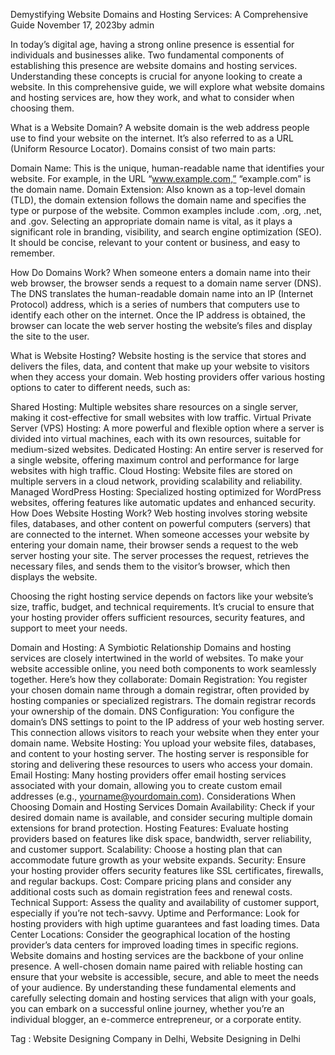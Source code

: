 Demystifying Website Domains and Hosting Services: A Comprehensive Guide
November 17, 2023by admin

In today’s digital age, having a strong online presence is essential for individuals and businesses alike. Two fundamental components of establishing this presence are website domains and hosting services. Understanding these concepts is crucial for anyone looking to create a website. In this comprehensive guide, we will explore what website domains and hosting services are, how they work, and what to consider when choosing them.

What is a Website Domain?
A website domain is the web address people use to find your website on the internet. It’s also referred to as a URL (Uniform Resource Locator). Domains consist of two main parts:

Domain Name: This is the unique, human-readable name that identifies your website. For example, in the URL “www.example.com,” “example.com” is the domain name.
Domain Extension: Also known as a top-level domain (TLD), the domain extension follows the domain name and specifies the type or purpose of the website. Common examples include .com, .org, .net, and .gov.
Selecting an appropriate domain name is vital, as it plays a significant role in branding, visibility, and search engine optimization (SEO). It should be concise, relevant to your content or business, and easy to remember.

How Do Domains Work?
When someone enters a domain name into their web browser, the browser sends a request to a domain name server (DNS). The DNS translates the human-readable domain name into an IP (Internet Protocol) address, which is a series of numbers that computers use to identify each other on the internet. Once the IP address is obtained, the browser can locate the web server hosting the website’s files and display the site to the user.

What is Website Hosting?
Website hosting is the service that stores and delivers the files, data, and content that make up your website to visitors when they access your domain. Web hosting providers offer various hosting options to cater to different needs, such as:

Shared Hosting: Multiple websites share resources on a single server, making it cost-effective for small websites with low traffic.
Virtual Private Server (VPS) Hosting: A more powerful and flexible option where a server is divided into virtual machines, each with its own resources, suitable for medium-sized websites.
Dedicated Hosting: An entire server is reserved for a single website, offering maximum control and performance for large websites with high traffic.
Cloud Hosting: Website files are stored on multiple servers in a cloud network, providing scalability and reliability.
Managed WordPress Hosting: Specialized hosting optimized for WordPress websites, offering features like automatic updates and enhanced security.
How Does Website Hosting Work?
Web hosting involves storing website files, databases, and other content on powerful computers (servers) that are connected to the internet. When someone accesses your website by entering your domain name, their browser sends a request to the web server hosting your site. The server processes the request, retrieves the necessary files, and sends them to the visitor’s browser, which then displays the website.

Choosing the right hosting service depends on factors like your website’s size, traffic, budget, and technical requirements. It’s crucial to ensure that your hosting provider offers sufficient resources, security features, and support to meet your needs.

Domain and Hosting: A Symbiotic Relationship
Domains and hosting services are closely intertwined in the world of websites. To make your website accessible online, you need both components to work seamlessly together. Here’s how they collaborate:
Domain Registration: You register your chosen domain name through a domain registrar, often provided by hosting companies or specialized registrars. The domain registrar records your ownership of the domain.
DNS Configuration: You configure the domain’s DNS settings to point to the IP address of your web hosting server. This connection allows visitors to reach your website when they enter your domain name.
Website Hosting: You upload your website files, databases, and content to your hosting server. The hosting server is responsible for storing and delivering these resources to users who access your domain.
Email Hosting: Many hosting providers offer email hosting services associated with your domain, allowing you to create custom email addresses (e.g., yourname@yourdomain.com).
Considerations When Choosing Domain and Hosting Services
Domain Availability: Check if your desired domain name is available, and consider securing multiple domain extensions for brand protection.
Hosting Features: Evaluate hosting providers based on features like disk space, bandwidth, server reliability, and customer support.
Scalability: Choose a hosting plan that can accommodate future growth as your website expands.
Security: Ensure your hosting provider offers security features like SSL certificates, firewalls, and regular backups.
Cost: Compare pricing plans and consider any additional costs such as domain registration fees and renewal costs.
Technical Support: Assess the quality and availability of customer support, especially if you’re not tech-savvy.
Uptime and Performance: Look for hosting providers with high uptime guarantees and fast loading times.
Data Center Locations: Consider the geographical location of the hosting provider’s data centers for improved loading times in specific regions.
Website domains and hosting services are the backbone of your online presence. A well-chosen domain name paired with reliable hosting can ensure that your website is accessible, secure, and able to meet the needs of your audience. By understanding these fundamental elements and carefully selecting domain and hosting services that align with your goals, you can embark on a successful online journey, whether you’re an individual blogger, an e-commerce entrepreneur, or a corporate entity.

Tag : Website Designing Company in Delhi, Website Designing in Delhi

